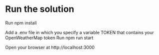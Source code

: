 # Run the solution
Run npm install

Add a .env file in which you specify a variable TOKEN that contains your OpenWeatherMap token
Run npm run start

Open your browser at http://localhost:3000
